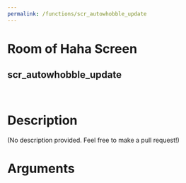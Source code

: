 ```yaml
---
permalink: /functions/scr_autowhobble_update
---
```

# Room of Haha Screen  
## scr_autowhobble_update  
&nbsp;  
# Description  
(No description provided. Feel free to make a pull request!) 
&nbsp;  
# Arguments


